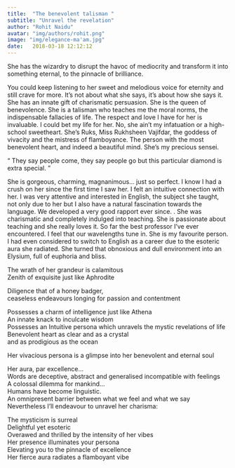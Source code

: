 ```yaml
---
title:  "The benevolent talisman "
subtitle: "Unravel the revelation"
author: "Rohit Naidu"
avatar: "img/authors/rohit.png"
image: "img/elegance-ma'am.jpg"
date:   2018-03-18 12:12:12
---
```




She has the wizardry to disrupt the havoc of mediocrity and transform it into something eternal, to the pinnacle of brilliance. 

You could keep listening to her sweet and melodious voice for eternity and still crave for more. It’s not about what she says, it’s about how she says it. She has an innate gift of charismatic persuasion. She is the queen of benevolence. She is a talisman who teaches me the moral norms, the indispensable fallacies of life. The respect and love I have for her is invaluable. I could bet my life for her. No, she ain’t my infatuation or a high-school sweetheart. She’s Ruks, Miss Rukhsheen Vajifdar, the goddess of vivacity and the mistress of flamboyance. The person with the most benevolent heart, and indeed a beautiful mind. She’s my precious sensei. 

“ They say people come, they say people go but this particular diamond is extra special. ”

She is gorgeous, charming, magnanimous… just so perfect. I know I had a crush on her since the first time I saw her. I felt an intuitive connection with her. I was very attentive and interested in English, the subject she taught, not only due to her but I also have a natural fascination towards the language. We developed a very good rapport ever since. . She was charismatic and completely indulged into teaching. She is passionate about teaching and she really loves it. So far the best professor I’ve ever encountered. I feel that our wavelengths tune in. She is my favourite person. I had even considered to switch to English as a career due to the esoteric aura she radiated. She turned that obnoxious and dull environment into an Elysium, full of euphoria and bliss. 

The wrath of her grandeur is calamitous    
Zenith of exquisite just like Aphrodite   

Diligence that of a honey badger,   
ceaseless endeavours longing for passion and contentment   

Possesses a charm of intelligence just like Athena   
An innate knack to inculcate wisdom    
Possesses an Intuitive persona which unravels the mystic revelations of life   
Benevolent heart as clear and as a crystal    
and as prodigious as the ocean   

Her vivacious persona is a glimpse into her benevolent and eternal soul   

Her aura, par excellence…    
Words are deceptive, abstract and generalised incompatible with feelings    
A colossal dilemma for mankind…    
Humans have become linguistic.    
An omnipresent barrier between what we feel and what we say      
Nevertheless I’ll endeavour to unravel her charisma:   

The mysticism is surreal    
Delightful yet esoteric   
Overawed and thrilled by the intensity of her vibes   
Her presence illuminates your persona     
Elevating you to the pinnacle of excellence   
Her fierce aura radiates a flamboyant vibe   
